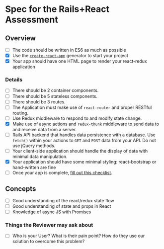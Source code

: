 # Spec for the Rails+React Assessment

## Overview

- [ ] The code should be written in ES6 as much as possible
- [x] Use the [`create-react-app`](https://github.com/facebook/create-react-app) generator to start your project
- [x] Your app should have one HTML page to render your react-redux application

### Details

- [ ] There should be 2 container components.
- [ ] There should be 5 stateless components.
- [ ] There should be 3 routes.
- [ ] The Application must make use of `react-router` and proper RESTful routing.
- [ ] Use Redux middleware to respond to and modify state change.
- [x] Make use of async actions and `redux-thunk` middleware to send data to and receive data from a server.
- [ ] Rails API backend that handles data persistence with a database. Use `fetch()` within your actions to `GET` and `POST` data from your API. Do not use jQuery methods.
- [ ] Your client-side application should handle the display of data with minimal data manipulation.
- [x] Your application should have some minimal styling: react-bootstrap or hand-written are fine
- [ ] Once your app is complete, [fill out this checklist](https://docs.google.com/forms/d/e/1FAIpQLSfX7qH_FqFqJ9vMMhtlHSYxhhafKJm8fe01IvsFNFitFC2nOA/viewform).

## Concepts

- [ ] Good understanding of the react/redux state flow
- [ ] Good understanding of state and props in React
- [ ] Knowledge of async JS with Promises

### Things the Reviewer may ask about

- [ ] Who is your User? What is their pain point? How do they use our solution to overcome this problem?
